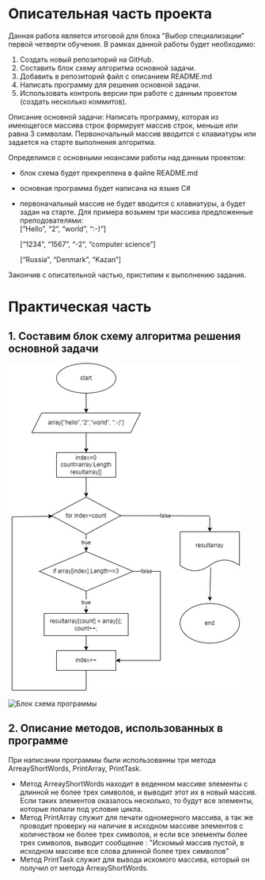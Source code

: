 # Описательная часть проекта
Данная работа является итоговой для блока "Выбор специализации" первой четверти обучения. В рамках данной работы будет необходимо:  
1. Создать новый репозиторий на GitHub.  
2. Составить блок схему алгоритма основной задачи.  
3. Добавить в репозиторий файл с описанием README.md  
4. Написать программу для решения основной задачи.  
5. Использовать контроль версии при работе с данным проектом (создать несколько коммитов).  

Описание основной задачи: Написать программу, которая из имеющегося массива строк формирует массив строк, меньше или равна 3 символам. Первоночальный массив вводится с клавиатуры или задается на старте выполнения алгоритма.  

Определимся с основными нюансами работы над данным проектом:  
 - блок схема будет прекреплена в файле README.md  
 - основная программа будет написана на языке С#  
 - первоначальный массив не будет вводится с клавиатуры, а будет задан на старте. Для примера возьмем три массива предложенные преподователями:  
 [“Hello”, “2”, “world”, “:-)”]   

   [“1234”, “1567”, “-2”, “computer science”]   

   [“Russia”, “Denmark”, “Kazan”]     


 Закончив с описательной частью, пристипим к выполнению задания.  

 # Практическая часть
 ## 1. Составим блок схему алгоритма решения основной задачи   


 ![ Блок схема программы ](/image/Algoritm1.jpg)  

 ![Блок схема программы](https://github.com/Iwan201087/results_of_first_quarter-.git/raw/main/image/Algoritm1.jpg)  

## 2. Описание методов, использованных в программе  
При написании программы были использованны три метода ArreayShortWords, PrintArray, PrintTask.  
 - Метод ArreayShortWords находит в веденном массиве элементы с длинной не более трех символов, и выводит этот их в новый массив. Если таких элементов оказалось несколько, то будут все элементы, которые попали под условие цикла.
-  Метод PrintArray служит для печати одномерного массива, а так же проводит проверку на наличие в исходном массиве элементов с количеством не более трех символов, и если все элементы более трех символов, выводит сообщение : "Искомый массив пустой, в исходном массиве все слова длинной более трех символов"
 - Метод PrintTask служит для вывода искомого массива, который он получил от метода ArreayShortWords.

